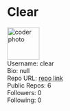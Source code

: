 # <span style="color:undefined"> Clear</span>  
<img src="https://avatars2.githubusercontent.com/u/4144902?v=4" alt="coder photo" height="75"><br>
Username: clear  
Bio: null  
Repo URL: [repo link](https://api.github.com/users/clear/repos)  
Public Repos:  6  
Followers: 0  
Following: 0  
